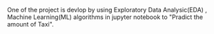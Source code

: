 One of the project is devlop by using Exploratory Data Analysic(EDA) , Machine Learning(ML) algorithms in jupyter notebook  to "Pradict the amount of Taxi".

